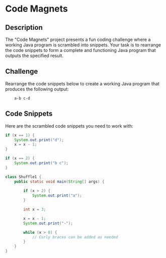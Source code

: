 # Code Magnets

## Description
The "Code Magnets" project presents a fun coding challenge where a working Java program is scrambled into snippets. Your task is to rearrange the code snippets to form a complete and functioning Java program that outputs the specified result.

## Challenge
Rearrange the code snippets below to create a working Java program that produces the following output: 
```% java Shuffle1
    a-b c-d
```


## Code Snippets
Here are the scrambled code snippets you need to work with:

```java
if (x == 1) {
    System.out.print("d");
    x = x - 1;
}

if (x == 2) {
    System.out.print("b c");
}

class Shuffle1 {
    public static void main(String[] args) {
        
        if (x > 2) {
            System.out.print("a");
        }

        int x = 3;

        x = x - 1;
        System.out.print("-");

        while (x > 0) {
            // Curly braces can be added as needed
        }
    }
}

